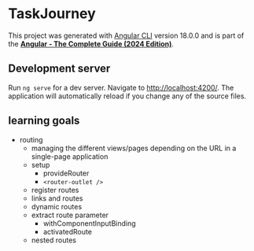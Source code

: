# TaskJourney

This project was generated with [Angular CLI](https://github.com/angular/angular-cli) version 18.0.0 and is part of the **[Angular - The Complete Guide (2024 Edition)](https://www.udemy.com/course/the-complete-guide-to-angular-2)**.

## Development server

Run `ng serve` for a dev server. Navigate to [http://localhost:4200/](http://localhost:4200/). The application will automatically reload if you change any of the source files.

## learning goals

- routing
  - managing the different views/pages depending on the URL in a single-page application
  - setup
    - provideRouter
    - `<router-outlet />`
  - register routes
  - links and routes
  - dynamic routes
  - extract route parameter
    - withComponentInputBinding
    - activatedRoute
  - nested routes
